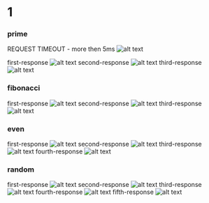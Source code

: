 # 1


### prime
REQUEST TIMEOUT - more then 5ms
![alt text](./img/image-2.png)


first-response
![alt text](./img/image-4.png)
second-response
![alt text](./img/image-5.png)
third-response
![alt text](./img/image-6.png)

### fibonacci
first-response
![alt text](./img/image-7.png)
second-response
![alt text](./img/image-8.png)
third-response
![alt text](./img/image-9.png)

### even
first-response
![alt text](./img/image-10.png)
second-response
![alt text](./img/image-11.png)
third-response
![alt text](./img/image-12.png)
fourth-response
![alt text](./img/image-13.png)

### random
first-response
![alt text](./img/image-14.png)
second-response
![alt text](./img/image-15.png)
third-response
![alt text](./img/image-16.png)
fourth-response
![alt text](./img/image-17.png)
fifth-response
![alt text](./img/image-18.png)